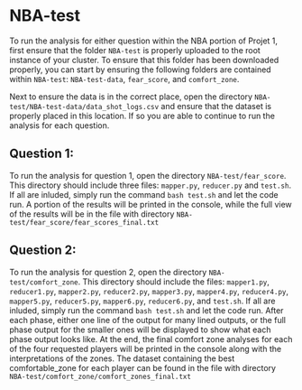 # NBA-test
To run the analysis for either question within the NBA portion of Projet 1, first ensure that the folder `NBA-test` is properly uploaded to the root instance of your cluster. To ensure that this folder has been downloaded properly, you can start by ensuring the following folders are contained within `NBA-test`: `NBA-test-data`, `fear_score`, and `comfort_zone`.

Next to ensure the data is in the correct place, open the directory `NBA-test/NBA-test-data/data_shot_logs.csv` and ensure that the dataset is properly placed in this location. If so you are able to continue to run the analysis for each question.

## Question 1:
To run the analysis for question 1, open the directory `NBA-test/fear_score`. This directory should include three files: `mapper.py`, `reducer.py` and `test.sh`. If all are inluded, simply run the command `bash test.sh` and let the code run. A portion of the results will be printed in the console, while the full view of the results will be in the file with directory `NBA-test/fear_score/fear_scores_final.txt`

## Question 2:
To run the analysis for question 2, open the directory `NBA-test/comfort_zone`. This directory should include the files: `mapper1.py`, `reducer1.py`, `mapper2.py`, `reducer2.py`, `mapper3.py`, `mapper4.py`, `reducer4.py`, `mapper5.py`, `reducer5.py`, `mapper6.py`, `reducer6.py`, and `test.sh`. If all are inluded, simply run the command `bash test.sh` and let the code run. After each phase, either one line of the output for many lined outputs, or the full phase output for the smaller ones will be displayed to show what each phase output looks like. At the end, the final comfort zone analyses for each of the four requested players will be printed in the console along with the interpretations of the zones. The dataset containing the best comfortable_zone for each player can be found in the file with directory `NBA-test/comfort_zone/comfort_zones_final.txt`
